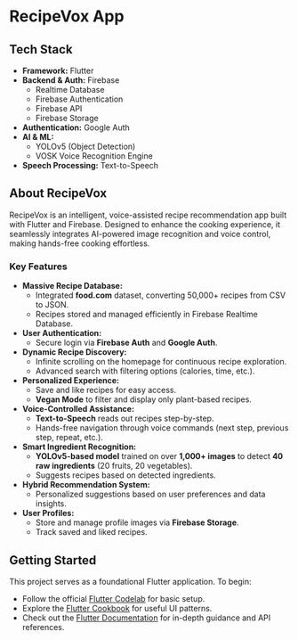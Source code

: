 # RecipeVox App

## Tech Stack
- **Framework:** Flutter
- **Backend & Auth:** Firebase
  - Realtime Database
  - Firebase Authentication
  - Firebase API
  - Firebase Storage
- **Authentication:** Google Auth
- **AI & ML:**
  - YOLOv5 (Object Detection)
  - VOSK Voice Recognition Engine
- **Speech Processing:** Text-to-Speech

## About RecipeVox
RecipeVox is an intelligent, voice-assisted recipe recommendation app built with Flutter and Firebase. Designed to enhance the cooking experience, it seamlessly integrates AI-powered image recognition and voice control, making hands-free cooking effortless.

### Key Features
- **Massive Recipe Database:**
  - Integrated **food.com** dataset, converting 50,000+ recipes from CSV to JSON.
  - Recipes stored and managed efficiently in Firebase Realtime Database.
- **User Authentication:**
  - Secure login via **Firebase Auth** and **Google Auth**.
- **Dynamic Recipe Discovery:**
  - Infinite scrolling on the homepage for continuous recipe exploration.
  - Advanced search with filtering options (calories, time, etc.).
- **Personalized Experience:**
  - Save and like recipes for easy access.
  - **Vegan Mode** to filter and display only plant-based recipes.
- **Voice-Controlled Assistance:**
  - **Text-to-Speech** reads out recipes step-by-step.
  - Hands-free navigation through voice commands (next step, previous step, repeat, etc.).
- **Smart Ingredient Recognition:**
  - **YOLOv5-based model** trained on over **1,000+ images** to detect **40 raw ingredients** (20 fruits, 20 vegetables).
  - Suggests recipes based on detected ingredients.
- **Hybrid Recommendation System:**
  - Personalized suggestions based on user preferences and data insights.
- **User Profiles:**
  - Store and manage profile images via **Firebase Storage**.
  - Track saved and liked recipes.

## Getting Started
This project serves as a foundational Flutter application. To begin:

- Follow the official [Flutter Codelab](https://flutter.dev/docs/get-started/codelab) for basic setup.
- Explore the [Flutter Cookbook](https://flutter.dev/docs/cookbook) for useful UI patterns.
- Check out the [Flutter Documentation](https://flutter.dev/docs) for in-depth guidance and API references.